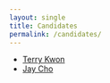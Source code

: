 ```yaml
---
layout: single
title: Candidates
permalink: /candidates/
---
```


<ul>
<li>
	<a href="https://linkedin.com/in/terrybear">Terry Kwon</a>
</li>
<li>
	<a href="https://linkedin.com/in/gamercho">Jay Cho</a>
</li>
</ul>
